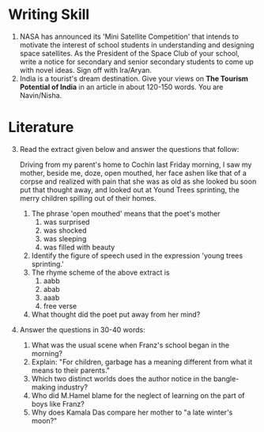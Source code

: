 # Writing Skill 

1. NASA has announced its 'Mini Satellite Competition' that intends to motivate the interest of school students in understanding and designing space satellites. As the President of the Space Club of your school, write a notice for secondary and senior secondary students to come up with novel ideas. Sign off with Ira/Aryan. 
2. India is a tourist's dream destination. Give your views on **The Tourism Potential of India** in an article in about 120-150 words. You are Navin/Nisha.

# Literature 

3. Read the extract given below and answer the questions that follow: 
    
    Driving from my parent's home to Cochin last Friday
    morning, I saw my mother, beside me, 
    doze, open mouthed, her face ashen like that
    of a corpse and realized with pain 
    that she was as old as she looked bu soon
    put that thought away, and looked out at Yound
    Trees sprinting, the merry children spilling 
    out of their homes. 

    1. The phrase 'open mouthed' means that the poet's mother
        1. was surprised 
        2. was shocked 
        3. was sleeping 
        4. was filled with beauty
    2. Identify the figure of speech used in the expression 'young trees sprinting.'
    3. The rhyme scheme of the above extract is 
        1. aabb
        2. abab
        3. aaab
        4. free verse 
    4. What thought did the poet put away from her mind? 

4. Answer the questions in 30-40 words: 
    1. What was the usual scene when Franz's school began in the morning? 
    2. Explain: "For children, garbage has a meaning different from what it means to their parents." 
    3. Which two distinct worlds does the author notice in the bangle-making industry? 
    4. Who did M.Hamel blame for the neglect of learning on the part of boys like Franz? 
    5. Why does Kamala Das compare her mother to "a late winter's moon?"
